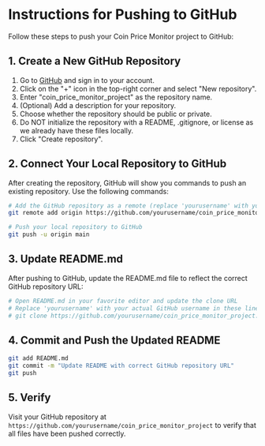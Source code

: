 # Instructions for Pushing to GitHub

Follow these steps to push your Coin Price Monitor project to GitHub:

## 1. Create a New GitHub Repository

1. Go to [GitHub](https://github.com/) and sign in to your account.
2. Click on the "+" icon in the top-right corner and select "New repository".
3. Enter "coin_price_monitor_project" as the repository name.
4. (Optional) Add a description for your repository.
5. Choose whether the repository should be public or private.
6. Do NOT initialize the repository with a README, .gitignore, or license as we already have these files locally.
7. Click "Create repository".

## 2. Connect Your Local Repository to GitHub

After creating the repository, GitHub will show you commands to push an existing repository. Use the following commands:

```bash
# Add the GitHub repository as a remote (replace 'yourusername' with your GitHub username)
git remote add origin https://github.com/yourusername/coin_price_monitor_project.git

# Push your local repository to GitHub
git push -u origin main
```

## 3. Update README.md

After pushing to GitHub, update the README.md file to reflect the correct GitHub repository URL:

```bash
# Open README.md in your favorite editor and update the clone URL
# Replace 'yourusername' with your actual GitHub username in these lines:
# git clone https://github.com/yourusername/coin_price_monitor_project.git
```

## 4. Commit and Push the Updated README

```bash
git add README.md
git commit -m "Update README with correct GitHub repository URL"
git push
```

## 5. Verify

Visit your GitHub repository at `https://github.com/yourusername/coin_price_monitor_project` to verify that all files have been pushed correctly.